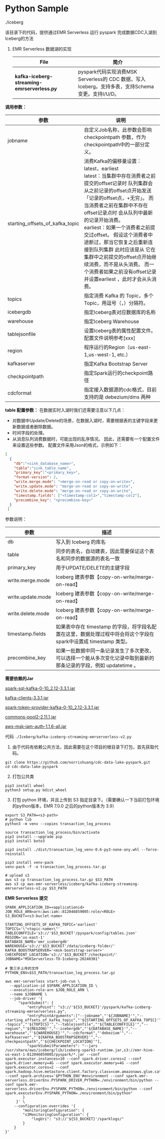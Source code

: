 # Python Sample

./iceberg

该目录下的代码，提供通过EMR Serverless 运行 pyspark 完成数据CDC入湖到Iceberg的方法


1. EMR Serverless 数据湖的实现

   | File                                          | 简介                                                         |
   |-----------------------------------------------| ------------------------------------------------------------ |
   | **kafka-iceberg-streaming-emrserverless.py**  | pyspark代码实现消费MSK Serverless的 CDC 数据，写入Iceberg。支持多表，支持Schema变更。支持I/U/D。 |

**调用参数：**

| 参数                              | 说明                                                                                                                                                                                                                                                                                                    |
|---------------------------------|-------------------------------------------------------------------------------------------------------------------------------------------------------------------------------------------------------------------------------------------------------------------------------------------------------|
| jobname                         | 自定义Job名称，此参数会影响 checkpointpath 参数，作为checkpointpath中的一部分定义。                                                                                                                                                                                                                                            |
| starting_offsets_of_kafka_topic | 消费Kafka的偏移量设置：latest，earliest<br />latest：当集群中存在消费者之前提交的offset记录时 队列集群会从之前记录的offset点开始发送 「记录的offset点，+无穷」。 而当消费者之前在集群中不存在offset记录点时 会从队列中最新的记录开始消费。<br />earliest：如果一个消费者之前提交过offset。 假设这个消费者中途断过，那当它恢复之后重新连接到队列集群 此时应该是从 它在集群中之前提交的offset点开始继续消费，而不是从头消费。 而一个消费者如果之前没有offset记录并设置earliest ，此时才会从头消费。 |
| topics                          | 指定消费 Kafka 的 Topic，多个Topic，用逗号（，）分隔符。                                                                                                                                                                                                                                                                 |
| icebergdb                       | 指定Iceberg表对应数据库的名称                                                                                                                                                                                                                                                                                    |
| warehouse                       | 指定Iceberg Warehouse                                                                                                                                                                                                                                                                                   |
| tablejsonfile                   | 设置Iceberg表的属性配置文件。配置文件说明参考[xxx]                                                                                                                                                                                                                                                                       |
| region                          | 程序运行的Region（us-east-1,us-west-1, etc.）                                                                                                                                                                                                                                                                |
| kafkaserver                     | 指定Kafka Bootstrap Server                                                                                                                                                                                                                                                                              |
| checkpointpath                  | 指定Spark运行的checkpoint路径                                                                                                                                                                                                                                                                                |
| cdcformat                       | 指定接入数据源的cdc格式，目前支持的是 debezium/dms 两种                                                                                                                                                                                                                                                                  |


**table 配置参数：**
在数据实时入湖时我们还需要注意以下几点：
- 对数据中Update/Delete的场景，在数据入湖时，需要根据表的主键字段来更新数据或者删除数据。
- 时间字段的处理。
- 从消息队列消费数据时，可能出现的乱序情况。
  因此，还需要有一个配置文件来设置这些参数。
  配置文件采用Json的格式，示例如下：

```json
[
  {
    "db":"<sink_database_name>",
    "table":"sink_table_name",
    "primary_key":"<primary_key>",
    "format-version": 2,
    "write.merge.mode": "<merge-on-read or copy-on-write>",
    "write.update.mode": "merge-on-read or copy-on-write",
    "write.delete.mode": "merge-on-read or copy-on-write",
    "timestamp.fields": ["<timestamp-col1>","timestamp-col2"],
    "precombine_key": "<precombine-key>"
  }
 ]
```
参数说明：


| 参数                             | 描述                                                                                                                                                                                                                                                                                                    |
|--------------------------------|-------------------------------------------------------------------------------------------------------------------------------------------------------------------------------------------------------------------------------------------------------------------------------------------------------|
| db                             | 写入到 Iceberg 的库名|
| table | 同步的表名，自动建表，因此需要保证这个表名和同步的数据源的表名一致|
| primary_key                    | 用于UPDATE/DELETE的主键字段              |
| write.merge.mode               | Iceberg 建表参数【copy-on-write/merge-on-read】                                                                                                                                                                                                                                                                                    |
| write.update.mode              | Iceberg 建表参数【copy-on-write/merge-on-read】                                                                                                                                                                                                                                                                                  |
| write.delete.mode              | Iceberg 建表参数【copy-on-write/merge-on-read】                                                                                                                                                                                                                                                                       |
| timestamp.fields               | 如果表中存在 timestamp 的字段，将字段名配置在这里，数据处理过程中将会将这个字段在spark中设置成 timestamp 类型。                                                                                                                                                                                                    |
| precombine_key                 | 如果一批数据中同一条记录发生了多次更改，可以选择一个能从多次变化记录中取到最新的那条记录的字段，例如 updatetime 。                                                                                                                                                                                                                                                                            |


**需要依赖的Jar**

[spark-sql-kafka-0-10_2.12-3.3.1.jar](https://s3.console.aws.amazon.com/s3/object/emr-hive-us-east-1-812046859005?region=us-east-1&prefix=pyspark/spark-sql-kafka-0-10_2.12-3.3.1.jar)

[kafka-clients-3.3.1.jar](https://s3.console.aws.amazon.com/s3/object/emr-hive-us-east-1-812046859005?region=us-east-1&prefix=pyspark/kafka-clients-3.3.1.jar)

[spark-token-provider-kafka-0-10_2.12-3.3.1.jar](https://s3.console.aws.amazon.com/s3/object/emr-hive-us-east-1-812046859005?region=us-east-1&prefix=pyspark/spark-token-provider-kafka-0-10_2.12-3.3.1.jar)

[commons-pool2-2.11.1.jar](https://s3.console.aws.amazon.com/s3/object/emr-hive-us-east-1-812046859005?region=us-east-1&prefix=pyspark/commons-pool2-2.11.1.jar)

[aws-msk-iam-auth-1.1.6-all.jar](https://s3.console.aws.amazon.com/s3/object/emr-hive-us-east-1-812046859005?region=us-east-1&prefix=pyspark/aws-msk-iam-auth-1.1.6-all.jar)	  

代码 `./Iceberg/kafka-iceberg-streaming-emrserverless-v2.py`

1. 由于代码有依赖公共方法，因此需要在这个项目的根目录下打包，首先获取代码。
```shell
git clone https://github.com/norrishuang/cdc-data-lake-pyspark.git
cd cdc-data-lake-pyspark
```

2. 打包公共类
```shell
pip3 install wheel
python3 setup.py bdist_wheel
```

3. 打包 python 环境，并且上传到 S3 指定目录下。（需要确认一下当前打包环境的python版本，EMR 7.0.0 之后的python版本为 3.9）
```shell
export S3_PATH=<s3-path>
# python lib
python3 -m venv --copies transaction_log_process

source transaction_log_process/bin/activate
pip3 install --upgrade pip
pip3 install boto3

pip3 install ./dist/transaction_log_venv-0.6-py3-none-any.whl --force-reinstall

pip3 install venv-pack
venv-pack -f -o transaction_log_process.tar.gz

# upload s3
aws s3 cp transaction_log_process.tar.gz $S3_PATH
aws s3 cp aws-emr-serverless/iceberg/kafka-iceberg-streaming-emrserverless-v2.py $S3_PATH
```

**EMR Serverless 提交**

```shell
SPARK_APPLICATION_ID=<applicationid>
JOB_ROLE_ARN=arn:aws:iam::812046859005:role/<ROLE>
S3_BUCKET=<s3-buclet-name>

STARTING_OFFSETS_OF_KAFKA_TOPIC='earliest'
TOPICS='\"<topic-name>\"'
TABLECONFFILE='s3://'$S3_BUCKET'/pyspark/config/tables.json'
REGION='us-east-1'
DATABASE_NAME='emr_icebergdb'
WAREHOUSE='s3://'$S3_BUCKET'/data/iceberg-folder/'
KAFKA_BOOSTRAPSERVER='<msk-bootstrap-server>'
CHECKPOINT_LOCATION='s3://'$S3_BUCKET'/checkpoint/'
JOBNAME="MSKServerless-TO-Iceberg-20240301"

# 第三步上传的文件
PYTHON_ENV=$S3_PATH/transaction_log_process.tar.gz

aws emr-serverless start-job-run \
  --application-id $SPARK_APPLICATION_ID \
  --execution-role-arn $JOB_ROLE_ARN \
  --name $JOBNAME \
  --job-driver '{
      "sparkSubmit": {
          "entryPoint": "s3://'${S3_BUCKET}'/pyspark/kafka-iceberg-streaming-emrserverless.py",
          "entryPointArguments":["--jobname","'${JOBNAME}'","--starting_offsets_of_kafka_topic","'${STARTING_OFFSETS_OF_KAFKA_TOPIC}'","--topics","'${TOPICS}'","--tablejsonfile","'${TABLECONFFILE}'","--region","'${REGION}'","--icebergdb","'${DATABASE_NAME}'","--warehouse","'${WAREHOUSE}'","--cdcformat","'debezium'","--kafkaserver","'${KAFKA_BOOSTRAPSERVER}'","--checkpointpath","'${CHECKPOINT_LOCATION}'"],
          "sparkSubmitParameters": "--jars /usr/share/aws/iceberg/lib/iceberg-spark3-runtime.jar,s3://emr-hive-us-east-1-812046859005/pyspark/*.jar --conf spark.executor.instances=10 --conf spark.driver.cores=2 --conf spark.driver.memory=4G --conf spark.executor.memory=4G --conf spark.executor.cores=2 --conf spark.hadoop.hive.metastore.client.factory.class=com.amazonaws.glue.catalog.metastore.AWSGlueDataCatalogHiveClientFactory --conf spark.archives='$PYTHON_ENV'#environment --conf spark.emr-serverless.driverEnv.PYSPARK_DRIVER_PYTHON=./environment/bin/python --conf spark.emr-serverless.driverEnv.PYSPARK_PYTHON=./environment/bin/python --conf spark.executorEnv.PYSPARK_PYTHON=./environment/bin/python"
        }
     }' \
    --configuration-overrides '{
        "monitoringConfiguration": {
        "s3MonitoringConfiguration": {
            "logUri": "s3://'${S3_BUCKET}'/sparklogs/"
        }
    }
}'
```
